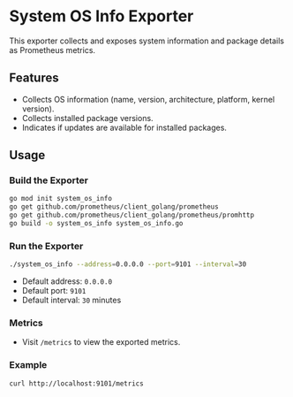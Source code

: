 # System OS Info Exporter

This exporter collects and exposes system information and package details as Prometheus metrics.

## Features

- Collects OS information (name, version, architecture, platform, kernel version).
- Collects installed package versions.
- Indicates if updates are available for installed packages.

## Usage

### Build the Exporter

```bash
go mod init system_os_info
go get github.com/prometheus/client_golang/prometheus
go get github.com/prometheus/client_golang/prometheus/promhttp
go build -o system_os_info system_os_info.go
```

### Run the Exporter

```bash
./system_os_info --address=0.0.0.0 --port=9101 --interval=30
```

- Default address: `0.0.0.0`
- Default port: `9101`
- Default interval: `30` minutes

### Metrics

- Visit `/metrics` to view the exported metrics.

### Example

```bash
curl http://localhost:9101/metrics
```
